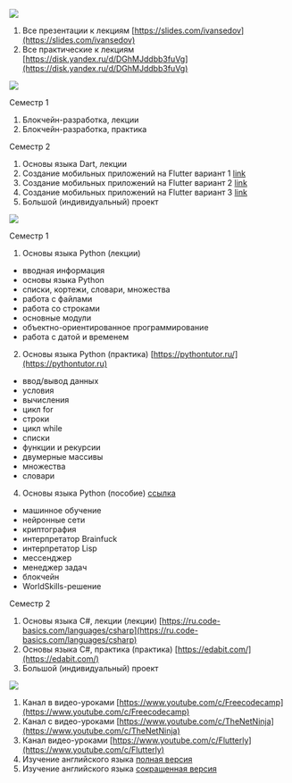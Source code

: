 ![](https://i.ibb.co/vXTWw40/Focus-on-Small-Steps-1584-x-396-px.jpg)

1. Все презентации к лекциям [https://slides.com/ivansedov](https://slides.com/ivansedov)
2. Все практические к лекциям [https://disk.yandex.ru/d/DGhMJddbb3fuVg](https://disk.yandex.ru/d/DGhMJddbb3fuVg)

![](https://i.ibb.co/y8XZ7tb/Untitled-1.jpg)

Семестр 1
1. Блокчейн-разработка, лекции
2. Блокчейн-разработка, практика

Семестр 2
1. Основы языка Dart, лекции
2. Создание мобильных приложений на Flutter вариант 1 [link](https://www.youtube.com/watch?v=1ukSR1GRtMU&list=PL4cUxeGkcC9jLYyp2Aoh6hcWuxFDX6PBJ)
3. Создание мобильных приложений на Flutter вариант 2 [link](https://www.youtube.com/watch?v=cpkSVwf75-k&list=PL6lh8cTntlDiLlH_rHl5F0JOy_gRm_Wa4)
4. Создание мобильных приложений на Flutter вариант 3 [link](https://www.youtube.com/watch?v=sOYGLk3A6NQ&list=PLyaYkfwvXhRKjYAIO4_J_IcHtAXUR_1ci)
5. Большой (индивидуальный) проект

![](https://i.ibb.co/y6K6p4d/Untitled-2.jpg)

Семестр 1
1. Основы языка Python (лекции)

- вводная информация
- основы языка Python
- списки, кортежи, словари, множества
- работа с файлами
- работа со строками
- основные модули
- объектно-ориентированное программирование
- работа с датой и временем

2. Основы языка Python (практика) [https://pythontutor.ru/](https://pythontutor.ru)

- ввод/вывод данных
- условия
- вычисления
- цикл for
- строки
- цикл while
- списки
- функции и рекурсии
- двумерные массивы
- множества
- словари

4. Основы языка Python (пособие) [ссылка](https://disk.yandex.ru/i/Sp90alQKt-z6Bg)

- машинное обучение
- нейронные сети
- криптография
- интерпретатор Brainfuck
- интерпретатор Lisp
- мессенджер
- менеджер задач
- блокчейн
- WorldSkills-решение

Семестр 2
1. Основы языка C#, лекции (лекции) [https://ru.code-basics.com/languages/csharp](https://ru.code-basics.com/languages/csharp)
2. Основы языка C#, практика (практика) [https://edabit.com/](https://edabit.com/)
3. Большой (индивидуальный) проект


![](https://i.ibb.co/3F11kVM/2021-11-26-19-16-45.png)

1. Канал в видео-уроками [https://www.youtube.com/c/Freecodecamp](https://www.youtube.com/c/Freecodecamp)
2. Канал с видео-уроками [https://www.youtube.com/c/TheNetNinja](https://www.youtube.com/c/TheNetNinja)
3. Канал видео-уроками [https://www.youtube.com/c/Flutterly](https://www.youtube.com/c/Flutterly)
4. Изучение английского языка [полная версия](https://www.youtube.com/playlist?list=PL66DIGaegedqtRaxfVsk6vH5dBDuL5w92)
5. Изучение английского языка [сокращенная версия](https://www.youtube.com/playlist?list=PL66DIGaegedqVBwaauzKVk7DNqIFaXrN_)
